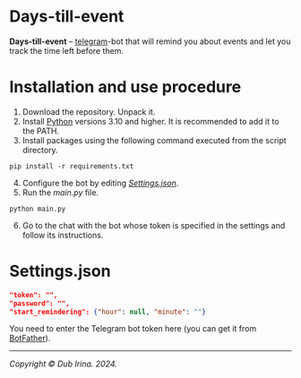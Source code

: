 # Days-till-event 
**Days-till-event** – [telegram](https://telegram.org)-bot that will remind you about events and let you track the time left before them.

# Installation and use procedure
1. Download the repository. Unpack it.
2. Install [Python](https://www.python.org/downloads/) versions 3.10 and higher. It is recommended to add it to the PATH.
3. Install packages using the following command executed from the script directory.
```
pip install -r requirements.txt
```
4. Configure the bot by editing [_Settings.json_](#Settings).
5. Run the _main.py_ file.
```
python main.py
``` 
6. Go to the chat with the bot whose token is specified in the settings and follow its instructions.

# Settings.json

<a name="Settings"></a> 

```JSON
"token": "",
"password": "",
"start_remindering": {"hour": null, "minute": ""}
```

You need to enter the Telegram bot token here (you can get it from [BotFather](https://t.me/BotFather )).

---

_Copyright © Dub Irina. 2024._
